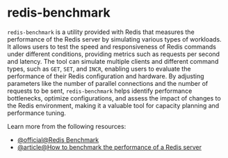 # redis-benchmark

`redis-benchmark` is a utility provided with Redis that measures the performance of the Redis server by simulating various types of workloads. It allows users to test the speed and responsiveness of Redis commands under different conditions, providing metrics such as requests per second and latency. The tool can simulate multiple clients and different command types, such as `GET`, `SET`, and `INCR`, enabling users to evaluate the performance of their Redis configuration and hardware. By adjusting parameters like the number of parallel connections and the number of requests to be sent, `redis-benchmark` helps identify performance bottlenecks, optimize configurations, and assess the impact of changes to the Redis environment, making it a valuable tool for capacity planning and performance tuning.

Learn more from the following resources:

- [@official@Redis Benchmark](https://redis.io/docs/latest/operate/oss_and_stack/management/optimization/benchmarks/)
- [@article@How to benchmark the performance of a Redis server](https://www.digitalocean.com/community/tutorials/how-to-perform-redis-benchmark-tests)